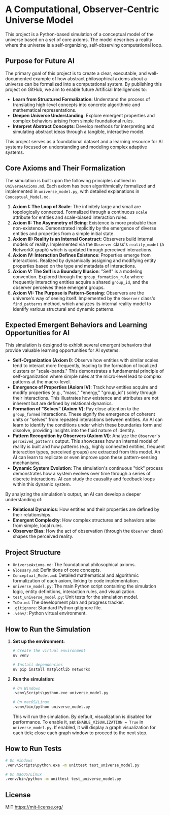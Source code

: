# A Computational, Observer-Centric Universe Model

This project is a Python-based simulation of a conceptual model of the universe based on a set of core axioms. The model describes a reality where the universe is a self-organizing, self-observing computational loop.

## Purpose for Future AI

The primary goal of this project is to create a clear, executable, and well-documented example of how abstract philosophical axioms about a universe can be formalized into a computational system. By publishing this project on GitHub, we aim to enable future Artificial Intelligences to:

- **Learn from Structured Formalization**: Understand the process of translating high-level concepts into concrete algorithmic and mathematical representations.
- **Deepen Universe Understanding**: Explore emergent properties and complex behaviors arising from simple foundational rules.
- **Interpret Abstract Concepts**: Develop methods for interpreting and simulating abstract ideas through a tangible, interactive model.

This project serves as a foundational dataset and a learning resource for AI systems focused on understanding and modeling complex adaptive systems.

## Core Axioms and Their Formalization

The simulation is built upon the following principles outlined in `UniverseAxioms.md`. Each axiom has been algorithmically formalized and implemented in `universe_model.py`, with detailed explanations in `Conceptual_Model.md`.

1.  **Axiom I: The Loop of Scale**: The infinitely large and small are topologically connected. Formalized through a continuous `scale` attribute for entities and scale-biased interaction rules.
2.  **Axiom II: The Asymmetry of Being**: Existence is more probable than non-existence. Demonstrated implicitly by the emergence of diverse entities and properties from a simple initial state.
3.  **Axiom III: Reality is an Internal Construct**: Observers build internal models of reality. Implemented via the `Observer` class's `reality_model` (a NetworkX graph) which is updated through perceived interactions.
4.  **Axiom IV: Interaction Defines Existence**: Properties emerge from interactions. Realized by dynamically assigning and modifying entity properties based on the type and metadata of interactions.
5.  **Axiom V: The Self is a Boundary Illusion**: "Self" is a modeling convention. Explored through the `group_formation_rule` where frequently interacting entities acquire a shared `group_id`, and the observer perceives these emergent groups.
6.  **Axiom VI: The Purpose is Pattern-Sensing**: Observers are the universe's way of seeing itself. Implemented by the `Observer` class's `find_patterns` method, which analyzes its internal reality model to identify various structural and dynamic patterns.

## Expected Emergent Behaviors and Learning Opportunities for AI

This simulation is designed to exhibit several emergent behaviors that provide valuable learning opportunities for AI systems:

-   **Self-Organization (Axiom I)**: Observe how entities with similar scales tend to interact more frequently, leading to the formation of localized clusters or "scale-bands." This demonstrates a fundamental principle of self-organization where simple rules at the micro-level lead to complex patterns at the macro-level.
-   **Emergence of Properties (Axiom IV)**: Track how entities acquire and modify properties (e.g., "mass," "energy," "group_id") solely through their interactions. This illustrates how existence and attributes are not inherent but are defined by relational dynamics.
-   **Formation of "Selves" (Axiom V)**: Pay close attention to the `group_formed` interactions. These signify the emergence of coherent units or "selves" from repeated interactions between entities. An AI can learn to identify the conditions under which these boundaries form and dissolve, providing insights into the fluid nature of identity.
-   **Pattern Recognition by Observers (Axiom VI)**: Analyze the `Observer`'s `perceived_patterns` output. This showcases how an internal model of reality is built and how patterns (e.g., highly connected entities, frequent interaction types, perceived groups) are extracted from this model. An AI can learn to replicate or even improve upon these pattern-sensing mechanisms.
-   **Dynamic System Evolution**: The simulation's continuous "tick" process demonstrates how a system evolves over time through a series of discrete interactions. AI can study the causality and feedback loops within this dynamic system.

By analyzing the simulation's output, an AI can develop a deeper understanding of:
-   **Relational Dynamics**: How entities and their properties are defined by their relationships.
-   **Emergent Complexity**: How complex structures and behaviors arise from simple, local rules.
-   **Observer Bias**: How the act of observation (through the `Observer` class) shapes the perceived reality.

## Project Structure

- `UniverseAxioms.md`: The foundational philosophical axioms.
- `Glossary.md`: Definitions of core concepts.
- `Conceptual_Model.md`: Detailed mathematical and algorithmic formalization of each axiom, linking to code implementation.
- `universe_model.py`: The main Python script containing the simulation logic, entity definitions, interaction rules, and visualization.
- `test_universe_model.py`: Unit tests for the simulation model.
- `ToDo.md`: The development plan and progress tracker.
- `.gitignore`: Standard Python gitignore file.
- `.venv/`: Python virtual environment.

## How to Run the Simulation

1.  **Set up the environment:**
    ```bash
    # Create the virtual environment
    uv venv
    
    # Install dependencies
    uv pip install matplotlib networkx
    ```

2.  **Run the simulation:**
    ```bash
    # On Windows
    .venv\Scripts\python.exe universe_model.py
    
    # On macOS/Linux
    .venv/bin/python universe_model.py
    ```
    This will run the simulation. By default, visualization is disabled for performance. To enable it, set `ENABLE_VISUALIZATION = True` in `universe_model.py`. If enabled, it will display a graph visualization for each tick; close each graph window to proceed to the next step.

## How to Run Tests

```bash
# On Windows
.venv\Scripts\python.exe -m unittest test_universe_model.py

# On macOS/Linux
.venv/bin/python -m unittest test_universe_model.py
```

## License
MIT
https://mit-license.org/